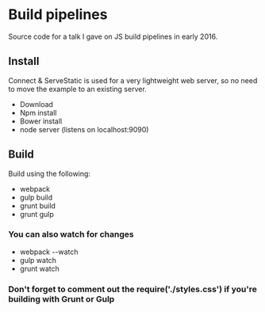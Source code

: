 # Build pipelines

Source code for a talk I gave on JS build pipelines in early 2016. 

## Install

Connect & ServeStatic is used for a very lightweight web server, so no need to move the example to an existing server.

- Download
- Npm install
- Bower install
- node server (listens on localhost:9090)

## Build
Build using the following:

  - webpack
  - gulp build
  - grunt build
  - grunt gulp

### You can also watch for changes
- webpack --watch
- gulp watch
- grunt watch

### Don't forget to comment out the require('./styles.css') if you're building with Grunt or Gulp
